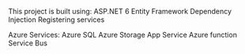 This project is built using:
ASP.NET 6
Entity Framework
Dependency Injection
Registering services

Azure Services:
Azure SQL
Azure Storage
App Service
Azure function
Service Bus
